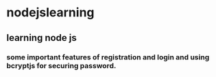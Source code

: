 # nodejslearning

## learning node js

### some important features of registration and login and using bcryptjs for securing password.  
